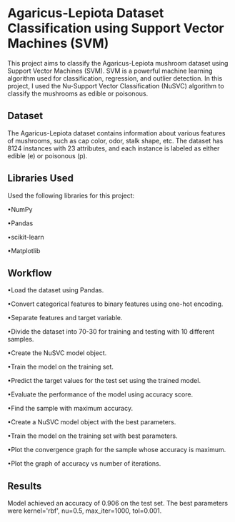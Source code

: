 # Agaricus-Lepiota Dataset Classification using Support Vector Machines (SVM)

This project aims to classify the Agaricus-Lepiota mushroom dataset using Support Vector Machines (SVM). SVM is a powerful machine learning algorithm used for classification, regression, and outlier detection. In this project, I used the Nu-Support Vector Classification (NuSVC) algorithm to classify the mushrooms as edible or poisonous.

## Dataset

The Agaricus-Lepiota dataset contains information about various features of mushrooms, such as cap color, odor, stalk shape, etc. The dataset has 8124 instances with 23 attributes, and each instance is labeled as either edible (e) or poisonous (p).

## Libraries Used

Used the following libraries for this project:

•NumPy

•Pandas

•scikit-learn

•Matplotlib

## Workflow
•Load the dataset using Pandas.

•Convert categorical features to binary features using one-hot encoding.

•Separate features and target variable.

•Divide the dataset into 70-30 for training and testing with 10 different samples.

•Create the NuSVC model object.

•Train the model on the training set.

•Predict the target values for the test set using the trained model.

•Evaluate the performance of the model using accuracy score.

•Find the sample with maximum accuracy.

•Create a NuSVC model object with the best parameters.

•Train the model on the training set with best parameters.

•Plot the convergence graph for the sample whose accuracy is maximum.

•Plot the graph of accuracy vs number of iterations.

## Results

Model achieved an accuracy of 0.906 on the test set. The best parameters were kernel='rbf', nu=0.5, max_iter=1000, tol=0.001.